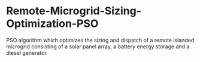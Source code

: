 # Remote-Microgrid-Sizing-Optimization-PSO
PSO algorithm which optimizes the sizing and dispatch of a remote islanded microgrid consisting of a solar panel array, a battery energy storage and a diesel generator.
